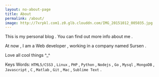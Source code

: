 ```yaml
---
layout: no-about-page
title: About
permalink: /about/
image: http://7xrpkl.com1.z0.glb.clouddn.com/IMG_20151012_005035.jpg
---
```


This is my personal blog . You can find out more info about me .

At now , I am a Web developer , working in a company named Sursen .

Love all cool things ^_^ 

Keys Words:
`HTML5/CSS3` , `Linux` , `PHP` , `Python` , `Nodejs` , `Go` , `Mysql` , `MongoDB` , `Javascript` , `C` , `Matlab` , `Git` , `Mac` , `Sublime Text` . 
